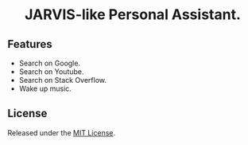 <h1 align=center>
    JARVIS-like Personal Assistant.
</h1>

## Features
- Search on Google.
- Search on Youtube.
- Search on Stack Overflow.
- Wake up music.

## License

Released under the [MIT License](https://github.com/isladot/Jarvis/blob/main/LICENSE).
